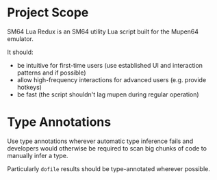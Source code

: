# Project Scope

SM64 Lua Redux is an SM64 utility Lua script built for the Mupen64 emulator.

It should:

- be intuitive for first-time users (use established UI and interaction patterns and if possible)
- allow high-frequency interactions for advanced users (e.g. provide hotkeys)
- be fast (the script shouldn't lag mupen during regular operation)

# Type Annotations

Use type annotations wherever automatic type inference fails and developers would otherwise be required to scan big chunks of code to manually infer a type.

Particularly `dofile` results should be type-annotated wherever possible.

